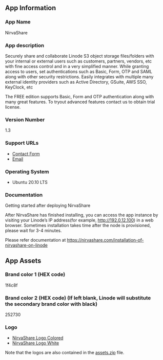 ## App Information

### App Name

NirvaShare

### App description
Securely share and collaborate Linode S3 object storage files/folders with your internal or external users such as customers, partners, vendors, etc with fine access control and in a very simplified manner.
While granting access to users, set authentications such as Basic, Form, OTP and SAML along with other security restrictions.
Easily integrates with multiple many external identity providers such as Active Directory, GSuite, AWS SSO, KeyClock, etc

The FREE edition supports Basic, Form and OTP authentication along with many great features.
To tryout advanced features contact us to obtain trial license.

### Version Number

1.3

### Support URLs

* [Contact Form](https://nirvashare.com/contact-us/)
* [Email](mailto:support@nirvashare.com)

### Operating System

* Ubuntu 20.10 LTS 

### Documentation

Getting started after deploying NirvaShare

After NirvaShare has finished installing, you can access the app instance by visiting your Linode’s IP address(for example, http://192.0.12.100) in a web browser. Sometimes installation takes time after the node is provisioned, please wait for 3-4 minutes.

Please refer documentation at https://nirvashare.com/installation-of-nirvashare-on-linode

## App Assets

### Brand color 1 (HEX code)

1f4c8f

### Brand color 2 (HEX code) (If left blank, Linode will substitute the secondary brand color with black)

252730

### Logo

* [NirvaShare Logo Colored](assets/logo-nirvashare.svg)
* [NirvaShare Logo White](assets/logo-nirvashare-white.svg)

Note that the logos are also contained in the [assets.zip](assets.zip) file.

